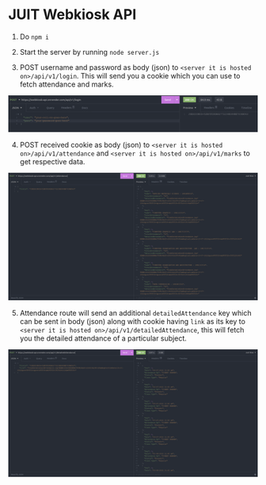# JUIT Webkiosk API

1. Do `npm i`

2. Start the server by running `node server.js`

3. POST username and password as body (json) to `<server it is hosted on>/api/v1/login`. This will send you a cookie which you can use to fetch attendance and marks.

![login](img/login.png)

4. POST received cookie as body (json) to `<server it is hosted on>/api/v1/attendance` and `<server it is hosted on>/api/v1/marks` to get respective data.

![attendance](img/attendance.png)

5. Attendance route will send an additional `detailedAttendance` key which can be sent in body (json) along with cookie having `link` as its key to `<server it is hosted on>/api/v1/detailedAttendance`, this will fetch you the detailed attendance of a particular subject.

![detailedAttendance](img/detailedAttendance.png)
